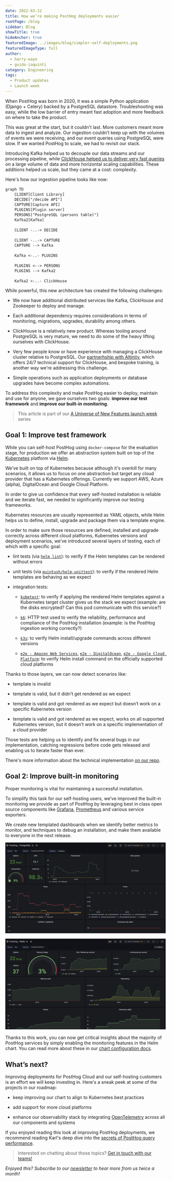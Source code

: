 ```yaml
---
date: 2022-03-22
title: How we’re making PostHog deployments easier
rootPage: /blog
sidebar: Blog
showTitle: true
hideAnchor: true
featuredImage: ../images/blog/simpler-self-deployments.png
featuredImageType: full
author:
  - harry-waye
  - guido-iaquinti
category: Engineering
tags:
  - Product updates
  - Launch week
---
```


When PostHog was born in 2020, it was a simple Python application (Django + Celery) backed by a PostgreSQL datastore. Troubleshooting was easy, while the low barrier of entry meant fast adoption and more feedback on where to take the product.

This was great at the start, but it couldn't last. More customers meant more data to ingest and analyze. Our ingestion couldn’t keep up with the volumes of events we were receiving, and our event queries using PostgreSQL were slow. If we wanted PostHog to scale, we had to revisit our stack.

Introducing Kafka helped us to decouple our data streams and our processing pipeline, while [ClickHouse helped us to deliver very fast queries](/blog/clickhouse-announcement) on a large volume of data and more horizontal scaling capabilities. These additions helped us scale, but they came at a cost: complexity.

Here's how our ingestion pipeline looks like now:

```mermaid
graph TD
    CLIENT[Client Library]
    DECIDE["/decide API"]
    CAPTURE[Capture API]
    PLUGINS[Plugin server]
    PERSONS["PostgreSQL (persons table)"]
    Kafka2[Kafka]

    CLIENT -..-> DECIDE

    CLIENT -..-> CAPTURE
    CAPTURE --> Kafka

    Kafka <-..- PLUGINS

    PLUGINS <--> PERSONS
    PLUGINS --> Kafka2

    Kafka2 <-..- ClickHouse
```

While powerful, this new architecture has created the following challenges:

* We now have additional distributed services like Kafka, ClickHouse and Zookeeper to deploy and manage.

* Each additional dependency requires considerations in terms of monitoring, migrations, upgrades, durability among others.

* ClickHouse is a relatively new product. Whereas tooling around PostgreSQL is very mature, we need to do some of the heavy lifting ourselves with ClickHouse.

* Very few people know or have experience with managing a ClickHouse cluster relative to PostgreSQL. Our [partnerhship with Altinity](/blog/posthog-altinity-announce), which offers 24/7 technical support for ClickHouse, and bespoke training, is another way we're addressing this challenge. 

* Simple operations such as application deployments or database upgrades have become complex automations.

To address this complexity and make PostHog easier to deploy, maintain and use for anyone, we gave ourselves two goals: **improve our test framework** and **improve our built-in monitoring**.


> This article is part of our [A Universe of New Features launch week](/blog/launch-week-universe-of-new-features) series

## Goal 1: Improve test framework

While you can self-host PostHog using `docker-compose` for the evaluation stage, for production we offer an abstraction system built on top of the [Kubernetes](https://kubernetes.io/) platform via [Helm](https://helm.sh/).  

We’ve built on top of Kubernetes because although it's overkill for many scenarios, it allows us to focus on one abstraction but target any cloud provider that has a Kubernetes offerings. Currently we support AWS, Azure (alpha), DigitalOcean and Google Cloud Platform.

In order to give us confidence that every self-hosted installation is reliable and we iterate fast, we needed to significantly improve our testing frameworks. 

Kubernetes resources are usually represented as YAML objects, while Helm helps us to define, install, upgrade and package them via a template engine.

In order to make sure those resources are defined, installed and upgrade correctly across different cloud platforms, Kubernetes versions and deployment scenarios, we’ve introduced several layers of testing, each of which with a specific goal:

* lint tests (via [`helm lint`](https://helm.sh/docs/helm/helm_lint/)): to verify if the Helm templates can be rendered without errors
* unit tests (via [`quintush/helm-unittest`](https://github.com/quintush/helm-unittest)): to verify if the rendered Helm templates are behaving as we expect

* integration tests:

    * [`kubetest`](https://github.com/vapor-ware/kubetest): to verify if applying the rendered Helm templates against a Kubernetes target cluster gives us the stack we expect (example: are the disks encrypted? Can this pod communicate with this service?)

    * [`k6`](https://k6.io/): HTTP test used to verify the reliability, performance and compliance of the PostHog installation (example: is the PostHog ingestion working correctly?)

    * [`k3s`](https://k3s.io/): to verify Helm install/upgrade commands across different versions

    * [`e2e - Amazon Web Services`](https://github.com/PostHog/charts-clickhouse/blob/main/.github/workflows/test-amazon-web-services-install.yaml), [`e2e - DigitalOcean`](https://github.com/PostHog/charts-clickhouse/blob/main/.github/workflows/test-digitalocean-install.yaml), [`e2e - Google Cloud Platform`](https://github.com/PostHog/charts-clickhouse/blob/main/.github/workflows/test-google-cloud-platform-install.yaml): to verify Helm install command on the officially supported cloud platforms

Thanks to those layers, we can now detect scenarios like:

* template is invalid

* template is valid, but it didn’t get rendered as we expect

* template is valid and got rendered as we expect but doesn’t work on a specific Kubernetes version

* template is valid and got rendered as we expect, works on all supported Kubernetes version, but it doesn’t work on a specific implementation of a cloud provider

Those tests are helping us to identify and fix several bugs in our implementation, catching regressions before code gets released and enabling us to iterate faster than ever.

There's more information about the technical implementation [on our repo](https://github.com/PostHog/charts-clickhouse#testing).

## Goal 2: Improve built-in monitoring

Proper monitoring is vital for maintaining a successful installation.

To simplify this task for our self-hosting users, we’ve improved the built-in monitoring we provide as part of PostHog by leveraging best in class open source components like [Grafana](https://grafana.com/), [Prometheus](https://prometheus.io/) and various service exporters.

We create new templated dashboards when we identify better metrics to monitor, and techniques to debug an installation, and make them available to everyone in the next release.

![PostHog - built-in PostgreSQL dashboard](../images/blog/improving-posthog-deployments/postgresql.png)

![PostHog - built-in Redis dashboard](../images/blog/improving-posthog-deployments/redis.png)

Thanks to this work, you can now get critical insights about the majority of PostHog services by simply enabling the monitoring features in the Helm chart. You can read more about these in our [chart configuration docs](https://posthog.com/docs/self-host/deploy/configuration).

## What’s next?

Improving deployments for PostHog Cloud and our self-hosting customers is an effort we will keep investing in. Here's a sneak peek at some of the projects in our roadmap:

- keep improving our chart to align to Kubernetes best practices

- add support for more cloud platforms

- enhance our observability stack by integrating [OpenTelemetry](https://opentelemetry.io/) across all our components and systems

If you enjoyed reading this look at improving PostHog deployments, we recommend reading Karl's deep dive into the [secrets of PostHog query performance](/blog/secrets-of-posthog-query-performance).

> Interested on chatting about those topics? [Get in touch with our teams!](https://app.posthog.com/home#supportModal)

_Enjoyed this? Subscribe to our [newsletter](https://newsletter.posthog.com/subscribe) to hear more from us twice a month!_

